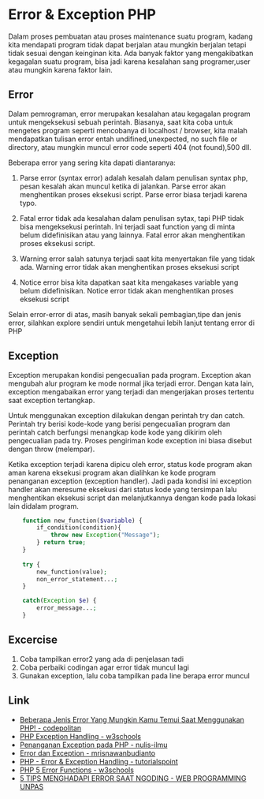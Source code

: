 # Error & Exception PHP
Dalam proses pembuatan atau proses maintenance suatu program, kadang kita mendapati program tidak dapat berjalan atau mungkin berjalan tetapi tidak sesuai dengan keinginan kita. Ada banyak faktor yang mengakibatkan kegagalan suatu program, bisa jadi karena kesalahan sang programer,user atau mungkin karena faktor lain.
    
## Error
Dalam pemrograman, error merupakan kesalahan atau kegagalan program untuk mengeksekusi sebuah perintah. Biasanya, saat kita coba untuk mengetes program seperti mencobanya di localhost / browser, kita malah mendapatkan tulisan error entah undifined,unexpected, no such file or directory, atau mungkin muncul error code seperti 404 (not found),500 dll.

Beberapa error yang sering kita dapati diantaranya:
1. Parse error (syntax error)
    adalah kesalah dalam penulisan syntax php, pesan kesalah akan muncul ketika di jalankan. Parse error akan menghentikan proses eksekusi script. Parse error biasa terjadi karena typo.

2. Fatal error 
    tidak ada kesalahan dalam penulisan sytax, tapi PHP tidak bisa mengeksekusi perintah. Ini terjadi saat function yang di minta belum didefinisikan atau yang lainnya. Fatal error akan menghentikan proses eksekusi script.

3. Warning error
    salah satunya terjadi saat kita menyertakan file yang tidak ada. Warning error tidak akan menghentikan proses eksekusi script

4. Notice error
    bisa kita dapatkan saat kita mengakases variable yang belum didefinisikan. Notice error tidak akan menghentikan proses eksekusi script

Selain error-error di atas, masih banyak sekali pembagian,tipe dan jenis error, silahkan explore sendiri untuk mengetahui lebih lanjut tentang error di PHP

## Exception
Exception merupakan kondisi pengecualian pada program. Exception akan mengubah alur program ke mode normal jika terjadi error. Dengan kata lain, exception mengabaikan error yang terjadi dan mengerjakan proses tertentu saat exception tertangkap.

Untuk menggunakan exception dilakukan dengan perintah try dan catch. Perintah try berisi kode-kode yang berisi pengecualian program dan perintah catch berfungsi menangkap kode kode yang dikirim oleh pengecualian pada try. Proses pengiriman kode exception ini biasa disebut dengan throw (melempar).


Ketika exception terjadi karena dipicu oleh error, status kode program akan aman karena eksekusi program akan dialihkan ke kode program penanganan exception (exception handler). Jadi pada kondisi ini exception handler akan meresume eksekusi dari status kode yang tersimpan lalu menghentikan eksekusi script dan melanjutkannya dengan kode pada lokasi lain didalam program.

```php
    function new_function($variable) {  
        if_condition(condition){  
            throw new Exception("Message");  
        } return true;  
    }
    
    try {  
        new_function(value);  
        non_error_statement...;  
    }  

    catch(Exception $e) {  
        error_message...;  
    }  
```

## Excercise
1. Coba tampilkan error2 yang ada di penjelasan tadi
2. Coba perbaiki codingan agar error tidak muncul lagi
3. Gunakan exception, lalu coba tampilkan pada line berapa error muncul


## Link
* [Beberapa Jenis Error Yang Mungkin Kamu Temui Saat Menggunakan PHP! - codepolitan](https://www.codepolitan.combeberapa-jenis-error-yang-mungkin-kamu-temui-saat-menggunakan-php)
* [PHP Exception Handling - w3schools](https://www.w3schools.com/php/php_exception.asp)
* [Penanganan Exception pada PHP - nulis-ilmu](https://nulis-ilmu.com/penanganan-exception-pada-php/)
* [Error dan Exception - mrisnawanbudianto](https://mrisnawanbudianto.wordpress.com/2014/05/12/error-dan-exception/)
* [PHP - Error & Exception Handling - tutorialspoint](https://www.tutorialspoint.com/php/php_error_handling.htm)
* [PHP 5 Error Functions - w3schools](https://www.w3schools.com/php/php_ref_error.asp)
* [5 TIPS MENGHADAPI ERROR SAAT NGODING - WEB PROGRAMMING UNPAS](https://www.youtube.com/watch?v=P9369f65RXo)